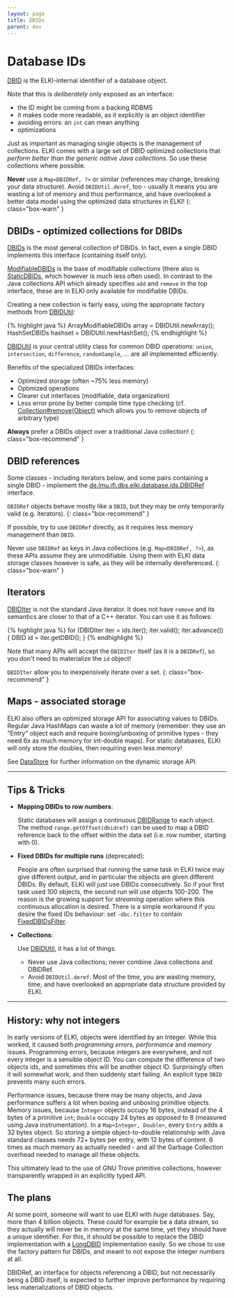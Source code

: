 ```yaml
---
layout: page
title: DBIDs
parent: dev
---
```



Database IDs
============

[DBID](/releases/current/doc/de/lmu/ifi/dbs/elki/database/ids/DBID.html) is the ELKI-internal identifier of a database object.

Note that this is *deliberately* only exposed as an interface:

* the ID might be coming from a backing RDBMS
* it makes code more readable, as it explicitly is an object identifier
* avoiding errors: an `int` can mean anything
* optimizations

Just as important as managing single objects is the management of collections. ELKI comes with a large set of DBID optimized collections that *perform better than the generic native Java collections*. So use these collections where possible.

**Never** use a `Map<DBIDRef, ?>` or similar (references may change, breaking your data structure). Avoid `DBIDUtil.deref`, too - usually it means you are wasting a lot of memory and thus performance, and have overlooked a better data model using the optimized data structures in ELKI!
{: class="box-warn" }


DBIDs - optimized collections for DBIDs
---------------------------------------

[DBIDs](/releases/current/doc/de/lmu/ifi/dbs/elki/database/ids/DBIDs.html) is the most general collection of DBIDs. In fact, even a single DBID implements this interface (containing itself only).

[ModifiableDBIDs](/releases/current/doc/de/lmu/ifi/dbs/elki/database/ids/ModifiableDBIDs.html) is the base of modifiable collections (there also is [StaticDBIDs](/releases/current/doc/de/lmu/ifi/dbs/elki/database/ids/StaticDBIDs.html), which however is much less often used). In contrast to the Java collections API which already specifies `add` and `remove` in the top interface, these are in ELKI only available for modifiable DBIDs.

Creating a new collection is fairly easy, using the appropriate factory methods from [DBIDUtil](/releases/current/doc/de/lmu/ifi/dbs/elki/database/ids/DBIDUtil.html):

{% highlight java %}
ArrayModifiableDBIDs array = DBIDUtil.newArray();
HashSetDBIDs hashset = DBIDUtil.newHashSet();
{% endhighlight %}

[DBIDUtil](/releases/current/doc/de/lmu/ifi/dbs/elki/database/ids/DBIDUtil.html) is your central utility class for common DBID operations: `union`, `intersection`, `difference`, `randomSample`, ... are all implemented efficiently.

Benefits of the specialized DBIDs interfaces:

* Optimized storage (often ~75% less memory)
* Optimized operations
* Clearer cut interfaces (modifiable, data organization)
* Less error prone by better compile time type checking (cf. [Collection\#remove(Object)](/releases/current/doc/java/util/Collection.html) which allows you to remove objects of arbitrary type)

**Always** prefer a DBIDs object over a traditional Java collection!
{: class="box-recommend" }

DBID references
---------------

Some classes - including iterators below, and some pairs containing a single DBID - implement the [de.lmu.ifi.dbs.elki.database.ids.DBIDRef](/releases/current/doc/de/lmu/ifi/dbs/elki/database/ids/DBIDRef.html) interface.

`DBIDRef` objects behave mostly like a `DBID`, but they may be only temporarily valid (e.g. iterators).
{: class="box-recommend" }

If possible, try to use `DBIDRef` directly, as it requires less memory management than `DBID`.

Never use `DBIDRef` as keys in Java collections (e.g. `Map<DBIDRef, ?>`), as these APIs assume they are unmodifiable. Using them with ELKI data storage classes however is safe, as they will be internally dereferenced.
{: class="box-warn" }

Iterators
---------

[DBIDIter](/releases/current/doc/de/lmu/ifi/dbs/elki/database/ids/DBIDIter.html) is not the standard Java iterator. It does not have `remove` and its semantics are closer to that of a C++ iterator. You can use it as follows:

{% highlight java %}
for (DBIDIter iter = ids.iter(); iter.valid(); iter.advance()) {
  DBID id = iter.getDBID();
}
{% endhighlight %}

Note that many APIs will accept the `DBIDIter` itself (as it is a `DBIDRef`), so you don't need to materialize the `id` object!

`DBIDIter` allow you to inexpensively iterate over a set.
{: class="box-recommend" }

Maps - associated storage
-------------------------

ELKI also offers an optimized storage API for associating values to DBIDs. Regular Java HashMaps can waste a lot of memory (remember: they use an "Entry" object each and require boxing/unboxing of primitive types - they need 6x as much memory for int-double maps). For static databases, ELKI will only store the doubles, then requiring even less memory!

See [DataStore](/dev/data_store) for further information on the dynamic storage API.

------------------------------------------------------------------------

Tips & Tricks
-------------

- **Mapping DBIDs to row numbers**:

  Static databases will assign a continuous [DBIDRange](/releases/current/doc/de/lmu/ifi/dbs/elki/database/ids/DBIDRange.html) to each object. The method `range.getOffset(dbidref)` can be used to map a DBID reference back to the offset within the data set (i.e. row number, starting with 0).

- **Fixed DBIDs for multiple runs** (deprecated):

  People are often surprised that running the same task in ELKI twice may give different output, and in particular the objects are given different DBIDs. By default, ELKI will just use DBIDs consecutively. So if your first task used 100 objects, the second run will use objects 100-200. The reason is the growing support for *streaming* operation where this continuous allocation is desired. There is a simple workaround if you desire the fixed IDs behaviour: set `-dbc.filter` to contain [FixedDBIDsFilter](/releases/current/doc/de/lmu/ifi/dbs/elki/datasource/filter/FixedDBIDsFilter.html).

- **Collections**:

  Use [DBIDUtil](/releases/current/doc/de/lmu/ifi/dbs/elki/database/ids/DBIDUtil.html), it has a lot of things.

  - Never use Java collections; never combine Java collections and DBIDRef.
  - Avoid `DBIDUtil.deref`. Most of the time, you are wasting memory, time, and have overlooked an appropriate data structure provided by ELKI.

------------------------------------------------------------------------

History: why not integers
-------------------------

In early versions of ELKI, objects were identified by an Integer. While this worked, it caused both *programming errors*, *performance* and *memory* issues. Programming errors, because integers are everywhere, and not every integer is a sensible object ID. You can compute the difference of two objects ids, and sometimes this will be another object ID. Surprisingly often it will somewhat work, and then suddenly start failing. An explicit type `DBID` prevents many such errors.

Performance issues, because there may be many objects, and Java performance suffers a lot when boxing and unboxing primitive objects. Memory issues, because `Integer` objects occupy 16 bytes, instead of the 4 bytes of a primitive `int`; `Double` occupy 24 bytes as opposed to 8 (measured using Java instrumentation). In a `Map<Integer, Double>`, every `Entry` adds a 32 bytes object. So storing a simple object-to-double relationship with Java standard classes needs 72+ bytes per entry, with 12 bytes of content. 6 times as much memory as actually needed - and all the Garbage Collection overhead needed to manage all these objects.

This ultimately lead to the use of GNU Trove primitive collections, however transparently wrapped in an explicitly typed API.

The plans
---------

At some point, someone will want to use ELKI with *huge* databases. Say, more than 4 billion objects. These could for example be a data stream, so they actually will never be in memory at the same time, yet they should have a unique identifier. For this, it should be possible to replace the DBID implementation with a [LongDBID](./LongDBID) implementation easily. So we chose to use the factory pattern for DBIDs, and meant to not expose the integer numbers at all.

DBIDRef, an interface for objects referencing a DBID, but not necessarily being a DBID itself, is expected to further improve performance by requiring less materializations of DBID objects.
